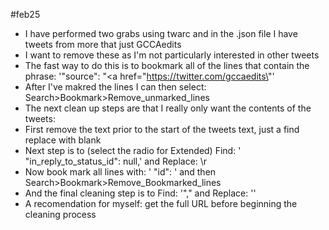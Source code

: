 #feb25
- I have performed two grabs using twarc and in the .json file I have tweets from more that just GCCAedits
 - I want to remove these as I'm not particularly interested in other tweets
 - The fast way to do this is to bookmark all of the lines that contain the phrase: '"source": "<a href=\"https://twitter.com/gccaedits\"'
 - After I've makred the lines I can then select: Search>Bookmark>Remove_unmarked_lines
- The next clean up steps are that I really only want the contents of the tweets:
 - First remove the text prior to the start of the tweets text, just a find replace with blank
 - Next step is to (select the radio for Extended) Find: ' "in_reply_to_status_id": null,' and Replace: \r
 - Now book mark all lines with: ' "id": ' and then Search>Bookmark>Remove_Bookmarked_lines
 - And the final cleaning step is to Find: '"," and Replace: ''
- A recomendation for myself: get the full URL before beginning the cleaning process
